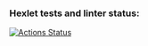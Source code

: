 ### Hexlet tests and linter status:
[![Actions Status](https://github.com/elen-oz/frontend-project-12/workflows/hexlet-check/badge.svg)](https://github.com/elen-oz/frontend-project-12/actions)